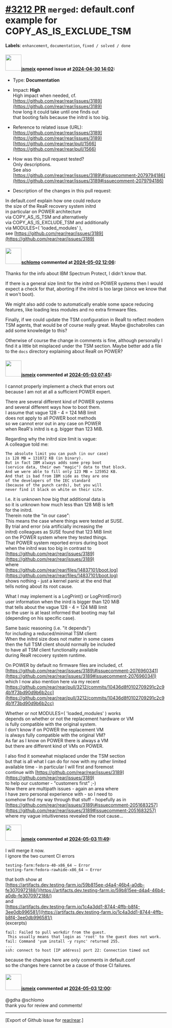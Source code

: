 [\#3212 PR](https://github.com/rear/rear/pull/3212) `merged`: default.conf example for COPY\_AS\_IS\_EXCLUDE\_TSM
=================================================================================================================

**Labels**: `enhancement`, `documentation`, `fixed / solved / done`

#### <img src="https://avatars.githubusercontent.com/u/1788608?u=925fc54e2ce01551392622446ece427f51e2f0ce&v=4" width="50">[jsmeix](https://github.com/jsmeix) opened issue at [2024-04-30 14:02](https://github.com/rear/rear/pull/3212):

-   Type: **Documentation**

-   Impact: **High**  
    High impact when needed, cf.  
    [https://github.com/rear/rear/issues/3189](https://github.com/rear/rear/issues/3189)  
    how long it could take until one finds out  
    that booting fails because the initrd is too big.

-   Reference to related issue (URL):  
    [https://github.com/rear/rear/issues/3189](https://github.com/rear/rear/issues/3189)  
    [https://github.com/rear/rear/pull/1566](https://github.com/rear/rear/pull/1566)

-   How was this pull request tested?  
    Only descriptions.  
    See also  
    [https://github.com/rear/rear/issues/3189\#issuecomment-2079794186](https://github.com/rear/rear/issues/3189#issuecomment-2079794186)

-   Description of the changes in this pull request:

In default.conf explain how one could reduce  
the size of the ReaR recovery system initrd  
in particular on POWER architecture  
via COPY\_AS\_IS\_TSM and alternatively  
via COPY\_AS\_IS\_EXCLUDE\_TSM and additionally  
via MODULES=( 'loaded\_modules' ),  
see
[https://github.com/rear/rear/issues/3189](https://github.com/rear/rear/issues/3189)

#### <img src="https://avatars.githubusercontent.com/u/101384?v=4" width="50">[schlomo](https://github.com/schlomo) commented at [2024-05-02 12:06](https://github.com/rear/rear/pull/3212#issuecomment-2090335577):

Thanks for the info about IBM Spectrum Protect, I didn't know that.

If there is a general size limit for the initrd on POWER systems then I
would expect a check for that, aborting if the initrd is too large
(since we know that it won't boot).

We might also add code to automatically enable some space reducing
features, like loading less modules and no extra firmware files.

Finally, if we could update the TSM configuration in ReaR to reflect
modern TSM agents, that would be of course really great. Maybe
@schabrolles can add some knowledge to this?

Otherwise of course the change in comments is fine, although personally
I find it a little bit misplaced under the TSM section. Maybe better add
a file to the `docs` directory explaining about ReaR on POWER?

#### <img src="https://avatars.githubusercontent.com/u/1788608?u=925fc54e2ce01551392622446ece427f51e2f0ce&v=4" width="50">[jsmeix](https://github.com/jsmeix) commented at [2024-05-03 07:45](https://github.com/rear/rear/pull/3212#issuecomment-2092481874):

I cannot properly implement a check that errors out  
because I am not at all a sufficient POWER expert.

There are several different kind of POWER systems  
and several different ways how to boot them.  
I assume that vague 128 - 4 = 124 MiB limit  
does not apply to all POWER boot methods  
so we cannot eror out in any case on POWER  
when ReaR's initrd is e.g. bigger than 123 MiB.

Regarding why the initrd size limit is vague:  
A colleague told me:

    The absolute limit you can push (in our case)
    is 128 MB = 131072 KB (in binary).
    But in fact IBM always adds some prep boot
    (service data, their own "magic") data to that block.
    And we were able to fill only 123 MB = 125952 KB.
    And that is bad from IBM side as they are one
    of the developers of the IEC standard
    (because of the punch cards), but you will
    never find it black on white on their site.

I.e. it is unknown how big that additional data is  
so it is unknown how much less than 128 MiB is left  
for the initrd.  
Therein note the "in our case":  
This means the case where things were tested at SUSE.  
By trial and error (via artificially increasing the  
initrd) colleagues as SUSE found that 123 MiB limit  
on the POWER system where they tested things.  
That POWER system reported errors during boot  
when the initrd was too big in contrast to  
[https://github.com/rear/rear/issues/3189](https://github.com/rear/rear/issues/3189)  
where  
[https://github.com/rear/rear/files/14837101/boot.log](https://github.com/rear/rear/files/14837101/boot.log)  
shows nothing - just a kernel panic at the end that  
tells noting about its root cause.

What I may implement is a LogPrint() or LogPrintError()  
user information when the inird is bigger than 120 MiB  
that tells about the vague 128 - 4 = 124 MiB limit  
so the user is at least informed that booting may fail  
(depending on his specific case).

Same basic reasoning (i.e. "it depends")  
for including a reduced/minimal TSM client:  
When the initrd size does not matter in some cases  
then the full TSM client should normally be included  
to have all TSM client functionality available  
during ReaR recovery system runtime.

On POWER by default no firmware files are included, cf.  
[https://github.com/rear/rear/issues/3189\#issuecomment-2076960341](https://github.com/rear/rear/issues/3189#issuecomment-2076960341)  
which I now also mention here via my recent  
[https://github.com/rear/rear/pull/3212/commits/10436d8f0102709291c2c94b1f73bd90d9b6b2cc](https://github.com/rear/rear/pull/3212/commits/10436d8f0102709291c2c94b1f73bd90d9b6b2cc)

Whether or not MODULES=( 'loaded\_modules' ) works  
depends on whether or not the replacement hardware or VM  
is fully compatible with the original system.  
I don't know if on POWER the replacement VM  
is always fully compatible with the original VM?  
As far as I know on POWER there is always a VM  
but there are different kind of VMs on POWER.

I also find it somewhat misplaced under the TSM section  
but that is all what I can do for now with my rather limited  
available time - in particular I will first and foremost  
continue with
[https://github.com/rear/rear/issues/3189](https://github.com/rear/rear/issues/3189)  
to help our customer - "customers first" ;-)  
Now there are multipath issues - again an area where  
I have zero personal experience with - so I need to  
somehow find my way through that stuff - hopefully as in  
[https://github.com/rear/rear/issues/3189\#issuecomment-2051683257](https://github.com/rear/rear/issues/3189#issuecomment-2051683257)  
where my vague intuitiveness revealed the root cause...

#### <img src="https://avatars.githubusercontent.com/u/1788608?u=925fc54e2ce01551392622446ece427f51e2f0ce&v=4" width="50">[jsmeix](https://github.com/jsmeix) commented at [2024-05-03 11:49](https://github.com/rear/rear/pull/3212#issuecomment-2092844731):

I will merge it now.  
I ignore the two current CI errors

    testing-farm:fedora-40-x86_64 — Error
    testing-farm:fedora-rawhide-x86_64 — Error

that both show at  
[https://artifacts.dev.testing-farm.io/59b815ee-d4a4-46b4-a0db-fe3070972188/](https://artifacts.dev.testing-farm.io/59b815ee-d4a4-46b4-a0db-fe3070972188/)  
and  
[https://artifacts.dev.testing-farm.io/1c4a3dd1-8744-4ffb-b8f4-3ee0db996581/](https://artifacts.dev.testing-farm.io/1c4a3dd1-8744-4ffb-b8f4-3ee0db996581/)  
(excerpts)

    fail: Failed to pull workdir from the guest.
     This usually means that login as 'root' to the guest does not work.
    fail: Command 'yum install -y rsync' returned 255.
    ...
    ssh: connect to host [IP address] port 22: Connection timed out

because the changes here are only comments in default.conf  
so the changes here cannot be a cause of those CI failures.

#### <img src="https://avatars.githubusercontent.com/u/1788608?u=925fc54e2ce01551392622446ece427f51e2f0ce&v=4" width="50">[jsmeix](https://github.com/jsmeix) commented at [2024-05-03 12:00](https://github.com/rear/rear/pull/3212#issuecomment-2092866056):

@gdha @schlomo  
thank you for review and comments!

------------------------------------------------------------------------

\[Export of Github issue for
[rear/rear](https://github.com/rear/rear).\]
